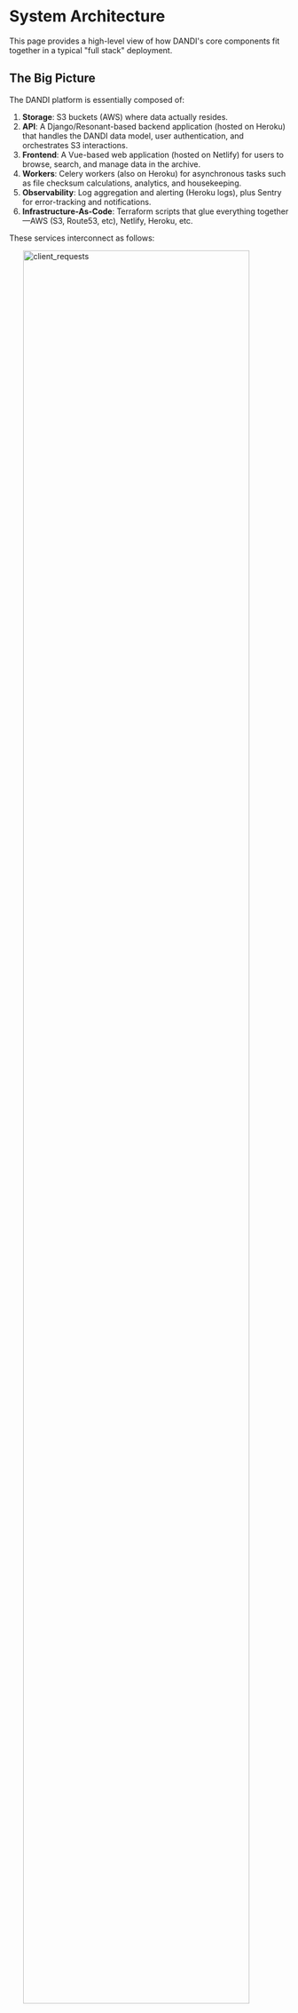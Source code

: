 # System Architecture

This page provides a high-level view of how DANDI's core components fit together in a typical "full stack" deployment.

## The Big Picture

The DANDI platform is essentially composed of:

1. **Storage**: S3 buckets (AWS) where data actually resides.
2. **API**: A Django/Resonant-based backend application (hosted on Heroku) that handles the DANDI data model, user authentication, and orchestrates S3 interactions.
3. **Frontend**: A Vue-based web application (hosted on Netlify) for users to browse, search, and manage data in the archive.
4. **Workers**: Celery workers (also on Heroku) for asynchronous tasks such as file checksum calculations, analytics, and housekeeping.
5. **Observability**: Log aggregation and alerting (Heroku logs), plus Sentry for error-tracking and notifications.
6. **Infrastructure-As-Code**: Terraform scripts that glue everything together—AWS (S3, Route53, etc), Netlify, Heroku, etc.

These services interconnect as follows:

<img
src="../../img/client_requests.jpg"
alt="client_requests"
style="width: 90%; height: auto; display: block; margin-left: auto;  margin-right: auto;"/>

* The user (or script) interacts with the **Web UI** or the **DANDI CLI**.
* The **Web UI** calls into the **API** (over HTTPS).
* The **API** queries or updates metadata in its Postgres DB (hosted on Heroku).
* The **API** calls AWS S3 to read/write DANDI assets.
* Certain heavy-lift or background tasks get queued into Celery tasks, handled by the **Workers**.
* Domain names, certificates, and load-balancing records are handled by AWS Route 53 or Netlify's DNS, depending on whether it's the API subdomain or the apex domain for the UI.
* Large chunks of data can be streamed from S3 directly to the Client via presigned URLs.

## Key Components

<img
src="../../img/deployment.jpg"
alt="dandi_deployment"
style="width: 90%; height: auto; display: block; margin-left: auto;  margin-right: auto;"/>


### 1. AWS S3 Storage

* **Primary Storage**: S3 buckets are the primary storage of the data (Zarr, NWB, etc.).
* **Configured via terraform**: Bucket creation, IAM policies, route to logs, etc., are specified in `terraform/*.tf`.

### 2. Heroku

Provisions the servers, worker processes, and the database for the API.

1. **API**: Django, extended by [Resonant](https://github.com/kitware-resonant/terraform-heroku-resonant), provides REST endpoints for metadata, asset management, versioning, and authentication.
2. **Postgres**: Stores user metadata, dandiset metadata, and references to S3 objects.
3. **Workers (Celery)**: Offload long-running tasks (checksums, analytics, zarr validation, etc.).

### 3. Netlify (UI)

* **Frontend server**: Serves a static build of the DANDI Archive frontend (Vue.js).
* **Autodeployment**: On each push or merge to `main` (or whichever branch is configured), Netlify automatically builds and deploys.
* **Configuration**:
  - **`netlify.toml`**: Describes build commands, environment variables for staging vs. production.
  - **`.env.production`**: Holds the environment variables for the Vue-based app at runtime (e.g. `VITE_API_URL`, `VITE_SENTRY_DSN`).

### 4. Terraform Infrastructure

The single source of truth for spinning up or tearing down resources such as S3 buckets, IAM users, Route 53 DNS, Heroku pipeline config, Netlify domain config, etc.

* **Repo**: The [`dandi-infrastructure`](https://github.com/dandi/dandi-infrastructure) repo.
* **Terraform Cloud**: Used to plan or apply changes after you push commits to the infrastructure repo.
